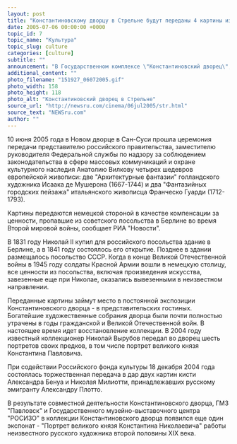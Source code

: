 ```yaml
---
layout: post
title: "Константиновскому дворцу в Стрельне будут переданы 4 картины из Германии"
date: 2005-07-06 00:00:00 +0000
topic_id: 7
topic_name: "Культура"
topic_slug: culture
categories: [culture]
subtitle: ""
announcement: "В Государственном комплексе \"Константиновский дворец\", расположенном в пригороде Петербурга Стрельне, в среду состоится презентация четырех живописных полотен, поступивших в коллекцию комплекса из собрания дворца Шарлоттенбург (Берлин) по программе возврата культурных ценностей."
additional_content: ""
photo_filename: "151927_06072005.gif"
photo_width: 158
photo_height: 118
photo_alt: "Константиновский дворец в Стрельне"
source_url: "http://newsru.com/cinema/06jul2005/str.html"
source_text: "NEWSru.com"
author: ""
---
```

10 июня 2005 года в Новом дворце в Сан-Суси прошла церемония передачи представителю российского правительства, заместителю руководителя Федеральной службы по надзору за соблюдением законодательства в сфере массовых коммуникаций и охране культурного наследия Анатолию Вилкову четырех шедевров европейской живописи: две "Архитектурные фантазии" голландского художника Исаака де Мушерона (1667-1744) и два "Фантазийных городских пейзажа" итальянского живописца Франческо Гуарди (1712-1793).

Картины передаются немецкой стороной в качестве компенсации за ценности, пропавшие из советского посольства в Берлине во время Второй мировой войны, сообщает РИА "Новости".

В 1831 году Николай II купил для российского посольства здание в Берлине, а в 1841 году состоялось его открытие. Позднее в здании размещалось посольство СССР. Когда в конце Великой Отечественной войны в 1945 году солдаты Красной Армии вошли в немецкую столицу, все ценности из посольства, включая произведения искусства, завезенные еще при Николае, оказались вывезенными в неизвестном направлении.

Переданные картины займут место в постоянной экспозиции Константиновского дворца - в представительских гостиных. Богатейшие художественные собрания дворца были почти полностью утрачены в годы гражданской и Великой Отечественной войн. В настоящее время идет восстановление коллекции. В 2004 году известный коллекционер Николай Вырубов передал во дворец шесть портретов своих предков, в том числе портрет великого князя Константина Павловича.

При содействии Российского фонда культуры 18 декабря 2004 года состоялась торжественная передача в дар двух картин кисти Александра Бенуа и Николая Милиотти, принадлежавших русскому эмигранту Александру Плотто.

В результате совместной деятельности Константиновского дворца, ГМЗ "Павловск" и Государственного музейно-выставочного центра "РОСИЗО" в коллекции Константиновского дворца появился еще один экспонат - "Портрет великого князя Константина Николаевича" работы неизвестного русского художника второй половины XIX века.
